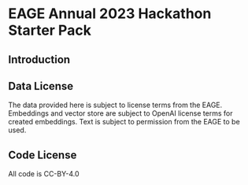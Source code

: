 # EAGE Annual 2023 Hackathon Starter Pack

## Introduction

## Data License
The data provided here is subject to license terms from the EAGE.
Embeddings and vector store are subject to OpenAI license terms for created embeddings.
Text is subject to permission from the EAGE to be used.

## Code License
All code is CC-BY-4.0